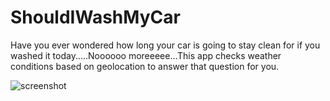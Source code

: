ShouldIWashMyCar
================

Have you ever wondered how long your car is going to stay clean for if you washed it today.....Noooooo moreeeee...This app checks weather conditions based on geolocation to answer that question for you.

![screenshot](https://raw.githubusercontent.com/paulpatarinski/ShouldIWashMyCar/master/Screenshots/Android/HomePage.png "Android")

